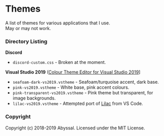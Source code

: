 # Themes
A list of themes for various applications that I use.   
May or may not work.  

### Directory Listing
**Discord**  
- `discord-custom.css` - Broken at the moment.
  
**Visual Studio 2019** ([Colour Theme Editor for Visual Studio 2019](https://marketplace.visualstudio.com/items?itemName=VisualStudioPlatformTeam.VisualStudio2019ColorThemeEditor)]
- `seafoam-dark-vs2019.vstheme` - Seafoam/turquoise accent, dark base.
- `pink-vs2019.vstheme` - White base, pink accent colours.
- `pink-transparent-vs2019.vstheme` - Pink theme but transparent, for image backgrounds.
- `lilac-vs2019.vstheme` - Attempted port of [Lilac](https://marketplace.visualstudio.com/items?itemName=shubham-saudolla.lilac) from VS Code.
  
  
### Copyright
Copyright (c) 2018-2019 Abyssal. Licensed under the MIT License.  
